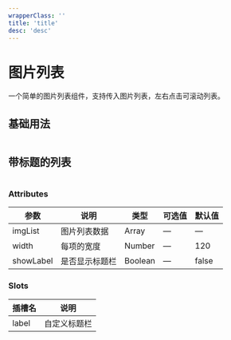```yaml
---
wrapperClass: ''
title: 'title'
desc: 'desc'
---
```


# 图片列表
一个简单的图片列表组件，支持传入图片列表，左右点击可滚动列表。

## 基础用法

```vue demo src="../components/demo/imageList/ImagesDemo.vue"
```

## 带标题的列表

```vue demo src="../components/demo/imageList/ImagesDemoWithTitle.vue"
```

### Attributes

| 参数        | 说明           | 类型    | 可选值                                             | 默认值 |
| ----------- | -------------- | ------- | -------------------------------------------------- | ------ |
| imgList     | 图片列表数据   | Array  | —                                                   | —      |
| width       | 每项的宽度     | Number  | —                                                 | 120    |
| showLabel   | 是否显示标题栏 | Boolean  | —                                                 | false    |

### Slots

| 插槽名      | 说明           |
| ----------- | -------------- |
| label       | 自定义标题栏   |